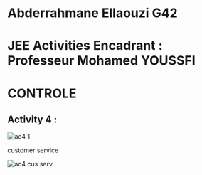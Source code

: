 # Abderrahmane Ellaouzi G42
#  JEE Activities Encadrant : Professeur Mohamed YOUSSFI 

  #  CONTROLE
  
## Activity 4 :


![ac4 1](https://github.com/Abderrahmane55/ellaouzi_abderrahmane_JEE/assets/107000262/c0bfbd8a-c09c-485c-9373-563da18d3462)


customer service

![ac4 cus serv](https://github.com/Abderrahmane55/ellaouzi_abderrahmane_JEE/assets/107000262/3f94bebb-08e4-4753-ab80-d6b04cbd8fc5)
